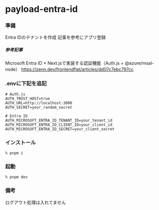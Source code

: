 # payload-entra-id

### 準備
Entra IDのテナントを作成
記事を参考にアプリ登録

##### 参考記事
Microsoft Entra ID × Next.jsで実装する認証機能（Auth.js + @azure/msal-node）
https://zenn.dev/frontendflat/articles/dd07c7ebc797cc

### .envに下記を追記
```
# Auth.js
AUTH_TRUST_HOST=true
AUTH_URL=http://localhost:3000
AUTH_SECRET=your_random_secret

# Entra ID
AUTH_MICROSOFT_ENTRA_ID_TENANT_ID=your_tenant_id
AUTH_MICROSOFT_ENTRA_ID_CLIENT_ID=your_client_id
AUTH_MICROSOFT_ENTRA_ID_SECRET=your_client_secret
```

### インストール
`% pnpm i`

### 起動
`% pnpm dev`

### 備考
ログアウト処理は入れてません